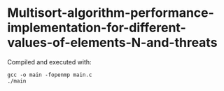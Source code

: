 # Multisort-algorithm-performance-implementation-for-different-values-of-elements-N-and-threats

Compiled and executed with:

    gcc -o main -fopenmp main.c
    ./main
